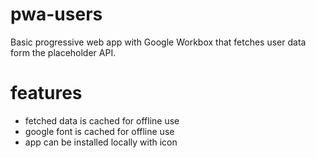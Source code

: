 # pwa-users

Basic progressive web app with Google Workbox that fetches user data form the placeholder API.

# features
- fetched data is cached for offline use
- google font is cached for offline use
- app can be installed locally with icon